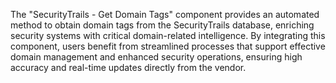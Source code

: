 The "SecurityTrails - Get Domain Tags" component provides an automated method to obtain domain tags from the SecurityTrails database, enriching security systems with critical domain-related intelligence. By integrating this component, users benefit from streamlined processes that support effective domain management and enhanced security operations, ensuring high accuracy and real-time updates directly from the vendor.

